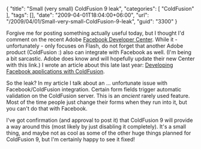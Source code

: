 {
	"title": "Small (very small) ColdFusion 9 leak",
	"categories": [
		"ColdFusion"
	],
	"tags": [],
	"date": "2009-04-01T18:04:00+06:00",
	"url": "/2009/04/01/Small-very-small-ColdFusion-9-leak",
	"guid": "3300"
}

Forgive me for posting something actually useful today, but I thought I'd comment on the recent Adobe <a href="http://www.adobe.com/devnet/facebook/?devcon=f1">Facebook Developer Center</a>. While it - unfortunately - only focuses on Flash, do not forget that another Adobe product (ColdFusion :) also can integrate with Facebook as well. (I'm being a bit sarcastic. Adobe does know and will hopefully update their new Center with this link.) I wrote an article about this late last year: <a href="http://www.adobe.com/devnet/coldfusion/articles/coldfusion_facebook.html">Developing Facebook applications with ColdFusion</a>.

So the leak? In my article I talk about an ... unfortunate issue with Facebook/ColdFusion integration. Certain form fields trigger automatic validation on the ColdFusion server. This is an <i>ancient</i> rarely used feature. Most of the time people just change their forms when they run into it, but you can't do that with Facebook. 

I've got confirmation (and approval to post it) that ColdFusion 9 will provide a way around this (most likely by just disabling it completely). It's a small thing, and maybe not as cool as some of the other huge things planned for ColdFusion 9, but I'm certainly happy to see it fixed!